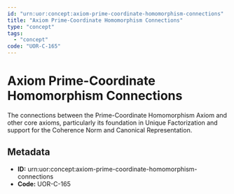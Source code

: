 ```yaml
---
id: "urn:uor:concept:axiom-prime-coordinate-homomorphism-connections"
title: "Axiom Prime-Coordinate Homomorphism Connections"
type: "concept"
tags:
  - "concept"
code: "UOR-C-165"
---
```


# Axiom Prime-Coordinate Homomorphism Connections

The connections between the Prime-Coordinate Homomorphism Axiom and other core axioms, particularly its foundation in Unique Factorization and support for the Coherence Norm and Canonical Representation.

## Metadata

- **ID:** urn:uor:concept:axiom-prime-coordinate-homomorphism-connections
- **Code:** UOR-C-165
